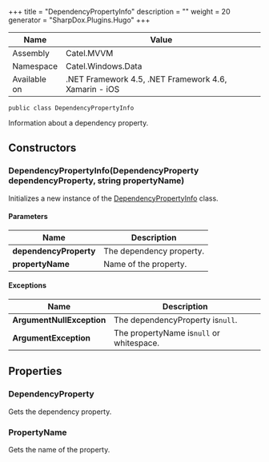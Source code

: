 

+++
title = "DependencyPropertyInfo" 
description = ""
weight = 20
generator = "SharpDox.Plugins.Hugo"
+++

Name|Value
---|---
Assembly|Catel.MVVM
Namespace|Catel.Windows.Data
Available on|.NET Framework 4.5, .NET Framework 4.6, Xamarin - iOS

```
public class DependencyPropertyInfo
```

Information about a dependency property.

## Constructors

### DependencyPropertyInfo(DependencyProperty dependencyProperty, string propertyName)

Initializes a new instance of the [DependencyPropertyInfo](#) class.

#### Parameters

Name|Description
---|---
**dependencyProperty**|The dependency property.
**propertyName**|Name of the property.

#### Exceptions

Name|Description
---|---
**ArgumentNullException**|The dependencyProperty is`null`.
**ArgumentException**|The propertyName is`null` or whitespace.

## Properties

### DependencyProperty

Gets the dependency property.

### PropertyName

Gets the name of the property.

